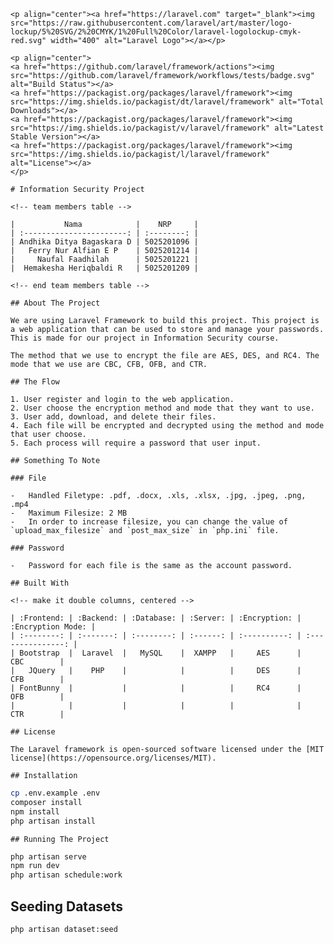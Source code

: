     <p align="center"><a href="https://laravel.com" target="_blank"><img src="https://raw.githubusercontent.com/laravel/art/master/logo-lockup/5%20SVG/2%20CMYK/1%20Full%20Color/laravel-logolockup-cmyk-red.svg" width="400" alt="Laravel Logo"></a></p>

    <p align="center">
    <a href="https://github.com/laravel/framework/actions"><img src="https://github.com/laravel/framework/workflows/tests/badge.svg" alt="Build Status"></a>
    <a href="https://packagist.org/packages/laravel/framework"><img src="https://img.shields.io/packagist/dt/laravel/framework" alt="Total Downloads"></a>
    <a href="https://packagist.org/packages/laravel/framework"><img src="https://img.shields.io/packagist/v/laravel/framework" alt="Latest Stable Version"></a>
    <a href="https://packagist.org/packages/laravel/framework"><img src="https://img.shields.io/packagist/l/laravel/framework" alt="License"></a>
    </p>

    # Information Security Project

    <!-- team members table -->

    |           Nama            |    NRP     |
    | :-----------------------: | :--------: |
    | Andhika Ditya Bagaskara D | 5025201096 |
    |   Ferry Nur Alfian E P    | 5025201214 |
    |     Naufal Faadhilah      | 5025201221 |
    |  Hemakesha Heriqbaldi R   | 5025201209 |

    <!-- end team members table -->

    ## About The Project

    We are using Laravel Framework to build this project. This project is a web application that can be used to store and manage your passwords. This is made for our project in Information Security course.

    The method that we use to encrypt the file are AES, DES, and RC4. The mode that we use are CBC, CFB, OFB, and CTR.

    ## The Flow

    1. User register and login to the web application.
    2. User choose the encryption method and mode that they want to use.
    3. User add, download, and delete their files.
    4. Each file will be encrypted and decrypted using the method and mode that user choose.
    5. Each process will require a password that user input.

    ## Something To Note

    ### File

    -   Handled Filetype: .pdf, .docx, .xls, .xlsx, .jpg, .jpeg, .png, .mp4
    -   Maximum Filesize: 2 MB
    -   In order to increase filesize, you can change the value of `upload_max_filesize` and `post_max_size` in `php.ini` file.

    ### Password

    -   Password for each file is the same as the account password.

    ## Built With

    <!-- make it double columns, centered -->

    | :Frontend: | :Backend: | :Database: | :Server: | :Encryption: | :Encryption Mode: |
    | :--------: | :-------: | :--------: | :------: | :----------: | :---------------: |
    | Bootstrap  |  Laravel  |   MySQL    |  XAMPP   |     AES      |        CBC        |
    |   JQuery   |    PHP    |            |          |     DES      |        CFB        |
    | FontBunny  |           |            |          |     RC4      |        OFB        |
    |            |           |            |          |              |        CTR        |

    ## License

    The Laravel framework is open-sourced software licensed under the [MIT license](https://opensource.org/licenses/MIT).

    ## Installation

```bash
cp .env.example .env
composer install
npm install
php artisan install
```

    ## Running The Project

```bash
php artisan serve
npm run dev
php artisan schedule:work
```

## Seeding Datasets

```bash
php artisan dataset:seed
```
